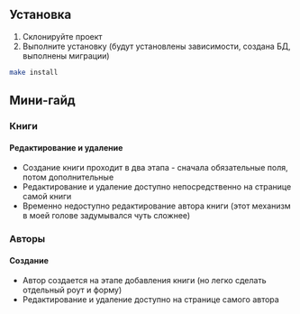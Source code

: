 ## Установка

1. Склонируйте проект
2. Выполните установку (будут установлены зависимости, создана БД, выполнены миграции)
```sh
make install
```

## Мини-гайд
### Книги
#### Редактирование и удаление
- Создание книги проходит в два этапа - сначала обязательные поля, потом дополнительные
- Редактирование и удаление доступно непосредственно на странице самой книги
- Временно недоступно редактирование автора книги (этот механизм в моей голове задумывался чуть сложнее)
### Авторы
#### Создание
- Автор создается на этапе добавления книги (но легко сделать отдельный роут и форму)
- Редактирование и удаление доступно на странице самого автора